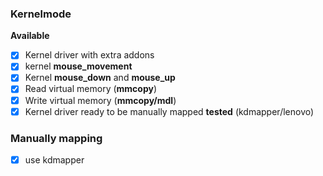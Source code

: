 ### Kernelmode

**Available**
- [x] Kernel driver with extra addons
- [x] kernel **mouse_movement** 
- [x] Kernel **mouse_down** and **mouse_up** 
- [x] Read virtual memory (**mmcopy**)
- [x] Write virtual memory (**mmcopy/mdl**)
- [x] Kernel driver ready to be manually mapped **tested** (kdmapper/lenovo)

### Manually mapping

- [x] use kdmapper

